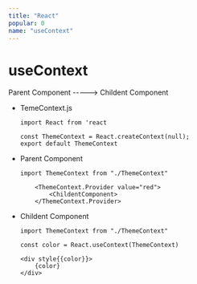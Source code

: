 ```yaml
---
title: "React"
popular: 0
name: "useContext"
---
```


# useContext

Parent Component -----> Childent Component

- TemeContext.js

  ```
  import React from 'react

  const ThemeContext = React.createContext(null);
  export default ThemeContext
  ```

- Parent Component

  ```
  import ThemeContext from "./ThemeContext"
  ```

  ```
      <ThemeContext.Provider value="red">
          <ChildentComponent>
      </ThemeContext.Provider>
  ```

- Childent Component

  ```
  import ThemeContext from "./ThemeContext"
  ```

  ```
  const color = React.useContext(ThemeContext)
  ```

  ```
  <div style{{color}}>
      {color}
  </div>
  ```
